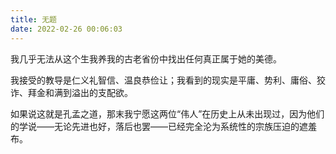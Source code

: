 ```yaml
---
title: 无题
date: 2022-02-26 00:06:03
---
```


我几乎无法从这个生我养我的古老省份中找出任何真正属于她的美德。

我接受的教导是仁义礼智信、温良恭俭让；我看到的现实是平庸、势利、庸俗、狡诈、拜金和满到溢出的支配欲。

如果说这就是孔孟之道，那末我宁愿这两位“伟人”在历史上从未出现过，因为他们的学说——无论先进也好，落后也罢——已经完全沦为系统性的宗族压迫的遮羞布。